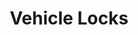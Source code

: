 ---
layout: default
title: "Vehicle Locks"
nav_order: 19
has_children: false
has_toc: true
last_modified_date: "2025-01-27 16:00:00"
--- 